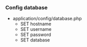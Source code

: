 ### Config database
* application/config/database.php
    -   SET hostname
    -   SET username
    -   SET password
    -   SET database